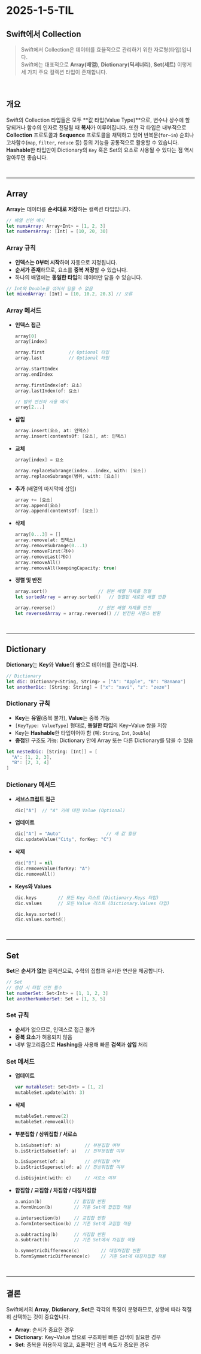 # 2025-1-5-TIL

## Swift에서 Collection

> Swift에서 Collection은 데이터를 효율적으로 관리하기 위한 자료형(타입)입니다.  
> Swift에는 대표적으로 **Array(배열)**, **Dictionary(딕셔너리)**, **Set(세트)** 이렇게 세 가지 주요 컬렉션 타입이 존재합니다.

<br/>

## 개요

Swift의 Collection 타입들은 모두 **값 타입(Value Type)**으로, 변수나 상수에 할당되거나 함수의 인자로 전달될 때 **복사**가 이루어집니다. 또한 각 타입은 내부적으로 **Collection** 프로토콜과 **Sequence** 프로토콜을 채택하고 있어 반복문(`for`–`in`) 순회나 고차함수(`map`, `filter`, `reduce` 등) 등의 기능을 공통적으로 활용할 수 있습니다. 
**Hashable**한 타입만이 Dictionary의 `Key` 혹은 Set의 요소로 사용될 수 있다는 점 역시 알아두면 좋습니다.  

<br/>

---

## Array

**Array**는 데이터를 **순서대로 저장**하는 컬렉션 타입입니다.

```swift
// 배열 선언 예시
let numsArray: Array<Int> = [1, 2, 3]
let numbersArray: [Int] = [10, 20, 30]
```

### Array 규칙

- **인덱스는 0부터 시작**하여 자동으로 지정됩니다.
- **순서가 존재**하므로, 요소를 **중복 저장**할 수 있습니다.
- 하나의 배열에는 **동일한 타입**의 데이터만 담을 수 있습니다.

```swift
// Int와 Double을 섞어서 담을 수 없음
let mixedArray: [Int] = [10, 10.2, 20.3] // 오류
```

### Array 메서드

- **인덱스 접근**

  ```swift
  array[0]
  array[index]
  
  array.first         // Optional 타입
  array.last          // Optional 타입
  
  array.startIndex
  array.endIndex
  
  array.firstIndex(of: 요소)
  array.lastIndex(of: 요소)
  
  // 범위 연산자 사용 예시
  array[2...]
  ```

- **삽입**

  ```swift
  array.insert(요소, at: 인덱스)
  array.insert(contentsOf: [요소], at: 인덱스)
  ```

- **교체**

  ```swift
  array[index] = 요소
  
  array.replaceSubrange(index...index, with: [요소])
  array.replaceSubrange(범위, with: [요소])
  ```

- **추가** (배열의 마지막에 삽입)

  ```swift
  array += [요소]
  array.append(요소)
  array.append(contentsOf: [요소])
  ```

- **삭제**

  ```swift
  array[0...3] = []
  array.remove(at: 인덱스)
  array.removeSubrange(0...1)
  array.removeFirst(개수)
  array.removeLast(개수)
  array.removeAll()
  array.removeAll(keepingCapacity: true)
  ```

- **정렬 및 반전**

  ```swift
  array.sort()                   // 원본 배열 자체를 정렬
  let sortedArray = array.sorted()   // 정렬된 새로운 배열 반환
  
  array.reverse()                // 원본 배열 자체를 반전
  let reversedArray = array.reversed() // 반전된 시퀀스 반환
  ```

<br/>

------

## Dictionary

**Dictionary**는 **Key**와 **Value**의 **쌍**으로 데이터를 관리합니다.

```swift
// Dictionary
let dic: Dictionary<String, String> = ["A": "Apple", "B": "Banana"]
let anotherDic: [String: String] = ["x": "xavi", "z": "zeze"]
```

### Dictionary 규칙

- **Key**는 **유일**(중복 불가), **Value**는 중복 가능
- `[KeyType: ValueType]` 형태로, **동일한 타입**의 Key–Value 쌍을 저장
- Key는 **Hashable**한 타입이어야 함 (예: `String`, `Int`, `Double`)
- **중첩**된 구조도 가능: Dictionary 안에 Array 또는 다른 Dictionary를 담을 수 있음

```swift
let nestedDic: [String: [Int]] = [
  "A": [1, 2, 3],
  "B": [2, 3, 4]
]
```

### Dictionary 메서드

- **서브스크립트 접근**

  ```swift
  dic["A"]  // "A" 키에 대한 Value (Optional)
  ```

- **업데이트**

  ```swift
  dic["A"] = "Auto"                 // 새 값 할당
  dic.updateValue("City", forKey: "C")
  ```

- **삭제**

  ```swift
  dic["B"] = nil
  dic.removeValue(forKey: "A")
  dic.removeAll()
  ```

- **Keys와 Values**

  ```swift
  dic.keys        // 모든 Key 리스트 (Dictionary.Keys 타입)
  dic.values      // 모든 Value 리스트 (Dictionary.Values 타입)
  
  dic.keys.sorted()
  dic.values.sorted()
  ```

<br/>

------

## Set

**Set**은 **순서가 없는** 컬렉션으로, 수학의 집합과 유사한 연산을 제공합니다.

```swift
// Set
// 생성 시 타입 선언 필수
let numberSet: Set<Int> = [1, 1, 2, 3]
let anotherNumberSet: Set = [1, 3, 5]
```

### Set 규칙

- **순서**가 없으므로, 인덱스로 접근 불가
- **중복 요소**가 허용되지 않음
- 내부 알고리즘으로 **Hashing**을 사용해 빠른 **검색**과 **삽입** 처리

### Set 메서드

- **업데이트**

  ```swift
  var mutableSet: Set<Int> = [1, 2]
  mutableSet.update(with: 3)
  ```

- **삭제**

  ```swift
  mutableSet.remove(2)
  mutableSet.removeAll()
  ```

- **부분집합 / 상위집합 / 서로소**

  ```swift
  b.isSubset(of: a)         // 부분집합 여부
  b.isStrictSubset(of: a)   // 진부분집합 여부
  
  b.isSuperset(of: a)       // 상위집합 여부
  b.isStrictSuperset(of: a) // 진상위집합 여부
  
  d.isDisjoint(with: c)     // 서로소 여부
  ```

- **합집합 / 교집합 / 차집합 / 대칭차집합**

  ```swift
  a.union(b)            // 합집합 반환
  a.formUnion(b)        // 기존 Set에 합집합 적용
  
  a.intersection(b)     // 교집합 반환
  a.formIntersection(b) // 기존 Set에 교집합 적용
  
  a.subtracting(b)      // 차집합 반환
  a.subtract(b)         // 기존 Set에서 차집합 적용
  
  b.symmetricDifference(c)        // 대칭차집합 반환
  b.formSymmetricDifference(c)    // 기존 Set에 대칭차집합 적용
  ```

<br/>

------

## 결론

Swift에서의 **Array**, **Dictionary**, **Set**은 각각의 특징이 분명하므로, 상황에 따라 적절히 선택하는 것이 중요합니다.

- **Array**: 순서가 중요한 경우
- **Dictionary**: Key–Value 쌍으로 구조화된 빠른 검색이 필요한 경우
- **Set**: 중복을 허용하지 않고, 효율적인 검색 속도가 중요한 경우